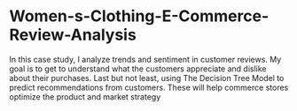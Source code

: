 # Women-s-Clothing-E-Commerce-Review-Analysis
In this case study, I analyze trends and sentiment in customer reviews. My goal is to get to understand what the customers appreciate and dislike about their purchases. Last but not least, using The Decision Tree Model to predict recommendations from customers. These will help  commerce stores optimize the product and market strategy
